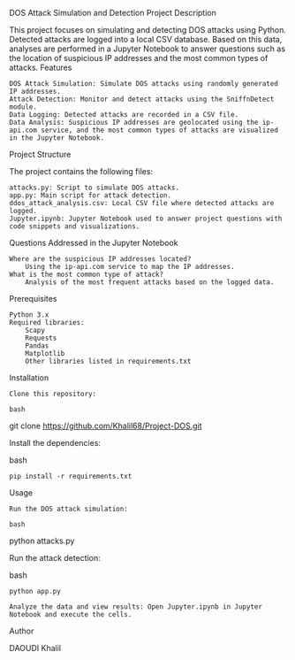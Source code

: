DOS Attack Simulation and Detection Project
Description

This project focuses on simulating and detecting DOS attacks using Python. Detected attacks are logged into a local CSV database. Based on this data, analyses are performed in a Jupyter Notebook to answer questions such as the location of suspicious IP addresses and the most common types of attacks.
Features

    DOS Attack Simulation: Simulate DOS attacks using randomly generated IP addresses.
    Attack Detection: Monitor and detect attacks using the SniffnDetect module.
    Data Logging: Detected attacks are recorded in a CSV file.
    Data Analysis: Suspicious IP addresses are geolocated using the ip-api.com service, and the most common types of attacks are visualized in the Jupyter Notebook.

Project Structure

The project contains the following files:

    attacks.py: Script to simulate DOS attacks.
    app.py: Main script for attack detection.
    ddos_attack_analysis.csv: Local CSV file where detected attacks are logged.
    Jupyter.ipynb: Jupyter Notebook used to answer project questions with code snippets and visualizations.

Questions Addressed in the Jupyter Notebook

    Where are the suspicious IP addresses located?
        Using the ip-api.com service to map the IP addresses.
    What is the most common type of attack?
        Analysis of the most frequent attacks based on the logged data.

Prerequisites

    Python 3.x
    Required libraries:
        Scapy
        Requests
        Pandas
        Matplotlib
        Other libraries listed in requirements.txt

Installation

    Clone this repository:

    bash

git clone https://github.com/Khalil68/Project-DOS.git

Install the dependencies:

bash

    pip install -r requirements.txt

Usage

    Run the DOS attack simulation:

    bash

python attacks.py

Run the attack detection:

bash

    python app.py

    Analyze the data and view results: Open Jupyter.ipynb in Jupyter Notebook and execute the cells.

Author

DAOUDI Khalil
